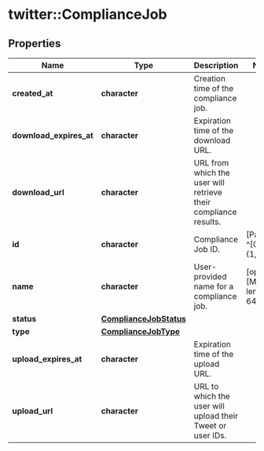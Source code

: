 # twitter::ComplianceJob


## Properties
Name | Type | Description | Notes
------------ | ------------- | ------------- | -------------
**created_at** | **character** | Creation time of the compliance job. | 
**download_expires_at** | **character** | Expiration time of the download URL. | 
**download_url** | **character** | URL from which the user will retrieve their compliance results. | 
**id** | **character** | Compliance Job ID. | [Pattern: ^[0-9]{1,19}$] 
**name** | **character** | User-provided name for a compliance job. | [optional] [Max. length: 64] 
**status** | [**ComplianceJobStatus**](ComplianceJobStatus.md) |  | 
**type** | [**ComplianceJobType**](ComplianceJobType.md) |  | 
**upload_expires_at** | **character** | Expiration time of the upload URL. | 
**upload_url** | **character** | URL to which the user will upload their Tweet or user IDs. | 


